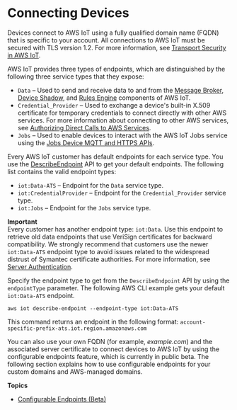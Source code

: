 # Connecting Devices<a name="iot-custom-endpoints"></a>

Devices connect to AWS IoT using a fully qualified domain name \(FQDN\) that is specific to your account\. All connections to AWS IoT must be secured with TLS version 1\.2\. For more information, see [Transport Security in AWS IoT](transport-security.html)\. 

AWS IoT provides three types of endpoints, which are distinguished by the following three service types that they expose:
+ `Data` – Used to send and receive data to and from the [Message Broker](iot-message-broker.html), [Device Shadow](iot-device-shadows.html), and [Rules Engine](iot-rules.html) components of AWS IoT\.
+ `Credential_Provider` – Used to exchange a device's built\-in X\.509 certificate for temporary credentials to connect directly with other AWS services\. For more information about connecting to other AWS services, see [Authorizing Direct Calls to AWS Services](authorizing-direct-aws.html)\.
+ `Jobs` – Used to enable devices to interact with the AWS IoT Jobs service using the [Jobs Device MQTT and HTTPS APIs](jobs-api.html#jobs-mqtt-api)\. 

Every AWS IoT customer has default endpoints for each service type\. You use the [DescribeEndpoint](https://docs.aws.amazon.com/iot/latest/apireference/API_DescribeEndpoint.html) API to get your default endpoints\. The following list contains the valid endpoint types:
+ `iot:Data-ATS` – Endpoint for the `Data` service type\.
+ `iot:CredentialProvider` – Endpoint for the `Credential_Provider` service type\.
+ `iot:Jobs` – Endpoint for the `Jobs` service type\.

**Important**  
Every customer has another endpoint type: `iot:Data`\. Use this endpoint to retrieve old data endpoints that use VeriSign certificates for backward compatibility\. We strongly recommend that customers use the newer `iot:Data-ATS` endpoint type to avoid issues related to the widespread distrust of Symantec certificate authorities\. For more information, see [Server Authentication](server-authentication.html)\.

Specify the endpoint type to get from the `DescribeEndpoint` API by using the `endpointType` parameter\. The following AWS CLI example gets your default `iot:Data-ATS` endpoint\.

```
aws iot describe-endpoint --endpoint-type iot:Data-ATS
```

This command returns an endpoint in the following format: `account-specific-prefix-ats.iot.region.amazonaws.com`

You can also use your own FQDN \(for example, *example\.com*\) and the associated server certificate to connect devices to AWS IoT by using the configurable endpoints feature, which is currently in public beta\. The following section explains how to use configurable endpoints for your custom domains and AWS\-managed domains\.

**Topics**
+ [Configurable Endpoints \(Beta\)](iot-custom-endpoints-configurable.md)